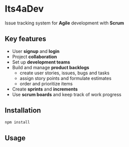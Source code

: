 # Its4aDev

Issue tracking system for **Agile** development with **Scrum**

## Key features

- User **signup** and **login**
- Project **collaboration**
- Set up **development teams**
- Build and manage **product backlogs**
  - create user stories, issues, bugs and tasks
  - assign story points and formulate estimates
  - order and prioritize items
- Create **sprints** and **increments**
- Use **scrum boards** and keep track of work progress

## Installation

```javascript
npm install
```

## Usage
